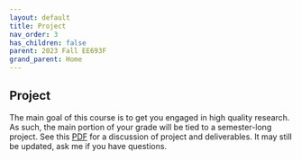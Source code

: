 ```yaml
---
layout: default
title: Project
nav_order: 3
has_children: false
parent: 2023 Fall EE693F
grand_parent: Home
---
```


## Project

The main goal of this course is to get you engaged in high quality research. As
such, the main portion of your grade will be tied to a semester-long project.
See this [PDF](papers/EE693F%20Project.pdf) for a discussion of project and
deliverables. It may still be updated, ask me if you have questions.
